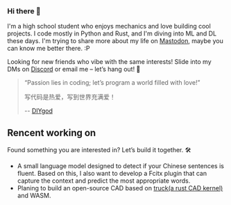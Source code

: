 ### Hi there 👋
I'm a high school student who enjoys mechanics and love building cool projects. I code mostly in Python and Rust, and I'm diving into ML and DL these days. 
I'm trying to share more about my life on [Mastodon](https://woof.tech/@TimTu), maybe you can know me better there. :P

Looking for new friends who vibe with the same interests! Slide into my DMs on [Discord](https://discordapp.com/users/1094658646547365938) or email me – let’s hang out! 🎉

> “Passion lies in coding; let’s program a world filled with love!”
> 
> 写代码是热爱，写到世界充满爱！
> 
>   -- [DIYgod](https://github.com/DIYgod)

## Rencent working on
Found something you are interested in? Let’s build it together. 🛠️
- A small language model designed to detect if your Chinese sentences is fluent. Based on this, I also want to develop a Fcitx plugin that can capture the context and predict the most appropriate words.
- Planing to build an open-source CAD based on [truck(a rust CAD kernel)](https://github.com/ricosjp/truck) and WASM.

<!--
**ovo-Tim/ovo-Tim** is a ✨ _special_ ✨ repository because its `README.md` (this file) appears on your GitHub profile.

Here are some ideas to get you started:

- 🔭 I’m currently working on ...
- 🌱 I’m currently learning ...
- 👯 I’m looking to collaborate on ...
- 🤔 I’m looking for help with ...
- 💬 Ask me about ...
- 📫 How to reach me: ...
- 😄 Pronouns: ...
- ⚡ Fun fact: ...
-->
